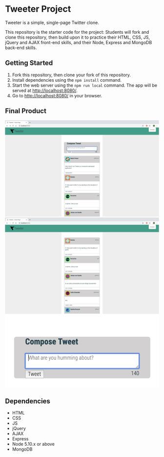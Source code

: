 # Tweeter Project

Tweeter is a simple, single-page Twitter clone.

This repository is the starter code for the project: Students will fork and clone this repository, then build upon it to practice their HTML, CSS, JS, jQuery and AJAX front-end skills, and their Node, Express and MongoDB back-end skills.

## Getting Started

1. Fork this repository, then clone your fork of this repository.
2. Install dependencies using the `npm install` command.
3. Start the web server using the `npm run local` command. The app will be served at <http://localhost:8080/>.
4. Go to <http://localhost:8080/> in your browser.

## Final Product 

!["Screenshot of tweet-box"](https://github.com/maddie21/tweeter/blob/master/docs/tweet-box.png?raw=true)
!["Screenshot of tweets"](https://github.com/maddie21/tweeter/blob/master/docs/tweets.png?raw=true)
!["Screenshot of Compose tweet-box"](https://github.com/maddie21/tweeter/blob/master/docs/Compose%20tweet-box.png?raw=true)


## Dependencies

- HTML
- CSS 
- JS 
- jQuery 
- AJAX
- Express
- Node 5.10.x or above
- MongoDB
